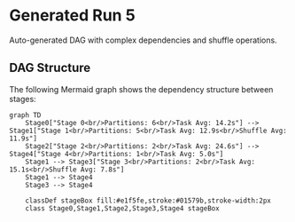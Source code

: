 # Generated Run 5

Auto-generated DAG with complex dependencies and shuffle operations.

## DAG Structure

The following Mermaid graph shows the dependency structure between stages:

```mermaid
graph TD
    Stage0["Stage 0<br/>Partitions: 6<br/>Task Avg: 14.2s"] --> Stage1["Stage 1<br/>Partitions: 5<br/>Task Avg: 12.9s<br/>Shuffle Avg: 11.9s"]
    Stage2["Stage 2<br/>Partitions: 2<br/>Task Avg: 24.6s"] --> Stage4["Stage 4<br/>Partitions: 1<br/>Task Avg: 5.0s"]
    Stage1 --> Stage3["Stage 3<br/>Partitions: 2<br/>Task Avg: 15.1s<br/>Shuffle Avg: 7.8s"]
    Stage1 --> Stage4
    Stage3 --> Stage4

    classDef stageBox fill:#e1f5fe,stroke:#01579b,stroke-width:2px
    class Stage0,Stage1,Stage2,Stage3,Stage4 stageBox
```

